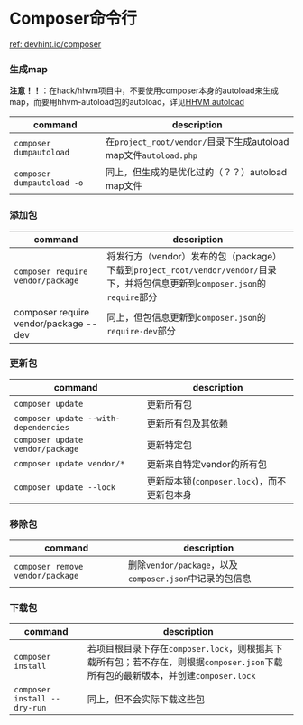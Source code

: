 # Composer命令行
[ref: devhint.io/composer](https://devhints.io/composer)  

### 生成map  

**注意！！**：在hack/hhvm项目中，不要使用composer本身的autoload来生成map，而要用hhvm-autoload包的autoload，详见[HHVM autoload](https://github.com/BoyanHou/Boyan-Hou-Software-Engineering-Notebook/blob/master/Hack%20&%20HHVM/Composer/HHVM%20autoload.md)

| command | description |
| ------- | ----------- |
| `composer dumpautoload` | 在`project_root/vendor/`目录下生成autoload map文件`autoload.php` |
| `composer dumpautoload -o` | 同上，但生成的是优化过的（？？）autoload map文件 | 

### 添加包  


| command | description |
| ------- | ----------- |
| `composer require vendor/package` | 将发行方（vendor）发布的包（package）下载到`project_root/vendor/vendor/`目录下，并将包信息更新到`composer.json`的`require`部分 |
| composer require vendor/package --dev | 同上，但包信息更新到`composer.json`的`require-dev`部分 | 

### 更新包  

| command | description |
| ------- | ----------- |
| `composer update` | 更新所有包 |
| `composer update --with-dependencies` | 更新所有包及其依赖 |
| `composer update vendor/package` | 更新特定包 |
| `composer update vendor/*` | 更新来自特定vendor的所有包 |
| `composer update --lock` | 更新版本锁(`composer.lock`)，而不更新包本身 |

### 移除包  

| command | description |
| ------- | ----------- |
| `composer remove vendor/package` | 删除`vendor/package`，以及`composer.json`中记录的包信息 |

### 下载包  

| command | description |
| ------- | ----------- |
| `composer install` | 若项目根目录下存在`composer.lock`，则根据其下载所有包；若不存在，则根据`composer.json`下载所有包的最新版本，并创建`composer.lock` |
| `composer install --dry-run` | 同上，但不会实际下载这些包 |


